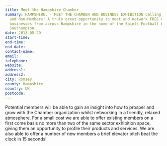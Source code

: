 ```yaml
---
title: Meet the Hampshire Chamber
summary: HAMPSHIRE, - MEET THE CHAMBER AND BUSINESS EXHIBITION Calling all Members
  and Non-Members! A truly great opportunity to meet and network FREE with like-minded
  businesses from across Hampshire in the home of the Saints Football Club, St Marys
  Southampton.
date: 2013-05-29
start-time: 
end-time: 
end-date: 
contact-name: 
email: 
telephone: 
website: 
address1: 
address2: 
city: Romsey
county: Hampshire
country: UK
postcode: 
---
```

Potential members will be able to gain an insight into how to prosper and grow with the Chamber organization whilst networking in a friendly, relaxed atmosphere. For a small cost we are able to offer existing members on a first come basis no more than two of the same sector exhibition space, giving them an opportunity to profile their products and services. We are also able to offer a number of new members a brief elevator pitch beat the clock in 15 seconds!

